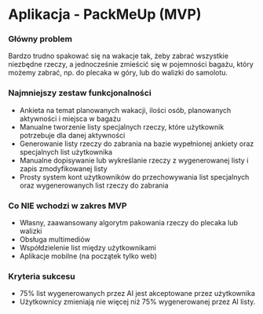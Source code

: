 # Aplikacja - PackMeUp (MVP)

### Główny problem
Bardzo trudno spakować się na wakacje tak, żeby zabrać wszystkie niezbędne rzeczy, a jednocześnie zmieścić się w pojemności bagażu, który możemy zabrać, np. do plecaka w góry, lub do walizki do samolotu.

### Najmniejszy zestaw funkcjonalności
- Ankieta na temat planowanych wakacji, ilości osób, planowanych aktywności i miejsca w bagażu
- Manualne tworzenie listy specjalnych rzeczy, które użytkownik potrzebuje dla danej aktywności
- Generowanie listy rzeczy do zabrania na bazie wypełnionej ankiety oraz specjalnych list użytkownika
- Manualne dopisywanie lub wykreślanie rzeczy z wygenerowanej listy i zapis zmodyfikowanej listy
- Prosty system kont użytkowników do przechowywania list specjalnych oraz wygenerowanych list rzeczy do zabrania

### Co NIE wchodzi w zakres MVP
- Własny, zaawansowany algorytm pakowania rzeczy do plecaka lub walizki
- Obsługa multimediów
- Współdzielenie list między użytkownikami
- Aplikacje mobilne (na początek tylko web)

### Kryteria sukcesu
- 75% list wygenerowanych przez AI jest akceptowane przez użytkownika
- Użytkownicy zmieniają nie więcej niż 75% wygenerowanej przez AI listy.